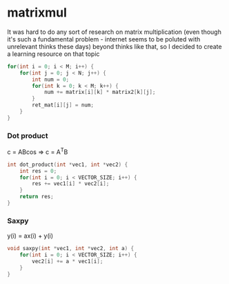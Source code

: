 # matrixmul

It was hard to do any sort of research on matrix multiplication (even though it's such a fundamental problem - internet seems to be poluted with unrelevant thinks these days) beyond thinks like that, so I decided to create a learning resource on that topic
```C
for(int i = 0; i < M; i++) {
    for(int j = 0; j < N; j++) {
        int num = 0;
        for(int k = 0; k < M; k++) {
            num += matrix[i][k] * matrix2[k][j];
        }
        ret_mat[i][j] = num;
    }
}
```

### Dot product
c = ABcos => c = A<sup>T</sup>B
```C
int dot_product(int *vec1, int *vec2) {
	int res = 0;
	for(int i = 0; i < VECTOR_SIZE; i++) {
		res += vec1[i] * vec2[i];
	}
	return res;
}
```

### Saxpy
y(i) = ax(i) + y(i)
```C
void saxpy(int *vec1, int *vec2, int a) {
	for(int i = 0; i < VECTOR_SIZE; i++) {
		vec2[i] += a * vec1[i];
	}
}
```
